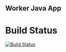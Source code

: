 ## Worker Java App


# Build Status

[![Build Status](http://52.149.138.52:8080/buildStatus/icon?job=instavote%2Fworker-pipe%2Ffeature%252Fdockerbuild&build=1)](http://52.149.138.52:8080/job/instavote/job/worker-pipe/job/feature%252Fdockerbuild/1/)



